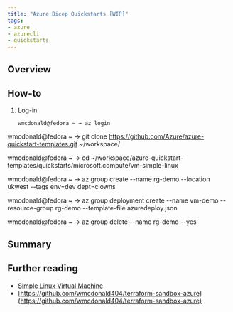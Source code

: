 ```yaml
---
title: "Azure Bicep Quickstarts [WIP]"
tags:
- azure
- azurecli
- quickstarts
---
```


## Overview


## How-to 

1. Log-in

    ```
    wmcdonald@fedora ~ → az login
    ```

wmcdonald@fedora ~ → git clone https://github.com/Azure/azure-quickstart-templates.git ~/workspace/

wmcdonald@fedora ~ → cd ~/workspace/azure-quickstart-templates/quickstarts/microsoft.compute/vm-simple-linux

wmcdonald@fedora ~ → az group create --name rg-demo --location ukwest --tags env=dev dept=clowns

wmcdonald@fedora ~ → az group deployment create --name vm-demo --resource-group rg-demo --template-file azuredeploy.json

wmcdonald@fedora ~ → az group delete --name rg-demo --yes 


## Summary


## Further reading
- [Simple Linux Virtual Machine](https://github.com/Azure/azure-quickstart-templates/blob/master/quickstarts/microsoft.compute/vm-simple-linux/GettingStarted-linux.md)
- [https://github.com/wmcdonald404/terraform-sandbox-azure](https://github.com/wmcdonald404/terraform-sandbox-azure)